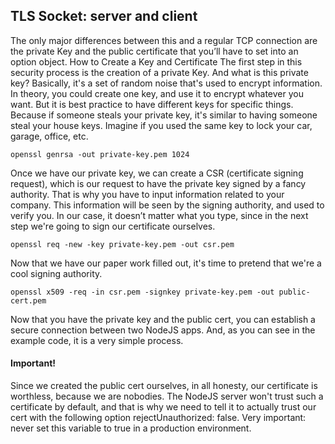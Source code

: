 ## TLS Socket: server and client
The only major differences between this and a regular TCP connection are the private Key and the public certificate that you’ll have to set into an option object.
How to Create a Key and Certificate The first step in this security process is the creation of a private Key. And what is this private key? Basically, it's a set of random noise that's used to encrypt information. In theory, you could create one key, and use it to encrypt whatever you want. But it is best practice to have  different keys for specific things. Because if someone steals your  private key, it's similar to having someone steal your house keys. Imagine if you used the same key to lock your car, garage, office, etc.
```
openssl genrsa -out private-key.pem 1024
```
Once we have our private key, we can create a CSR (certificate signing request), which is our request to have the private key signed by a fancy authority. That is why you have to input  information related to your company. This information will be seen by the signing authority, and used to verify you. In our case, it doesn’t matter what you type, since in the next step we're going to sign our certificate ourselves.
```
openssl req -new -key private-key.pem -out csr.pem
```
Now that we have our paper work filled out, it's time to pretend that we're a cool signing authority.
```
openssl x509 -req -in csr.pem -signkey private-key.pem -out public-cert.pem
```
Now that you have the private key and the public cert, you can establish a secure connection between two NodeJS apps. And, as you can see in the example code, it is a very simple process.
#### Important!
Since we created the public cert ourselves, in all honesty, our certificate is worthless, because we are nobodies. The NodeJS server won't trust such a certificate by default, and that is why we need to tell it to actually trust our cert with the following option rejectUnauthorized: false. Very important: never set this variable to true in a production environment.